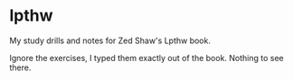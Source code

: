 # lpthw
My study drills and notes for Zed Shaw's Lpthw book.

Ignore the exercises, I typed them exactly out of the book. Nothing to see there.
